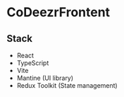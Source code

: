 # CoDeezrFrontent

## Stack

- React
- TypeScript
- Vite
- Mantine (UI library)
- Redux Toolkit (State management)
